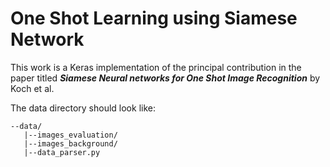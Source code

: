 # One Shot Learning using Siamese Network

This work is a Keras implementation of the principal contribution in the paper titled ***Siamese Neural networks for One Shot Image Recognition*** by Koch et al.

The data directory should look like:
```
--data/
   |--images_evaluation/
   |--images_background/
   |--data_parser.py 
```
